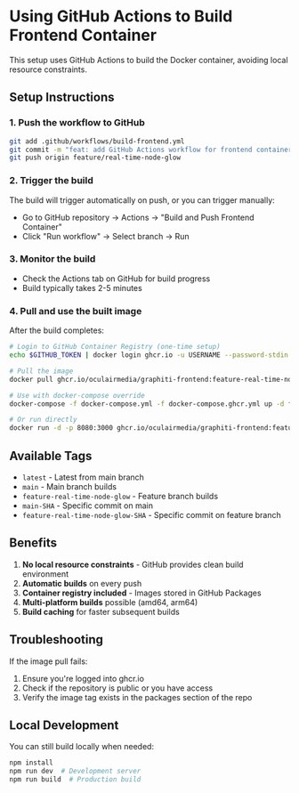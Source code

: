 # Using GitHub Actions to Build Frontend Container

This setup uses GitHub Actions to build the Docker container, avoiding local resource constraints.

## Setup Instructions

### 1. Push the workflow to GitHub
```bash
git add .github/workflows/build-frontend.yml
git commit -m "feat: add GitHub Actions workflow for frontend container builds"
git push origin feature/real-time-node-glow
```

### 2. Trigger the build
The build will trigger automatically on push, or you can trigger manually:
- Go to GitHub repository → Actions → "Build and Push Frontend Container"
- Click "Run workflow" → Select branch → Run

### 3. Monitor the build
- Check the Actions tab on GitHub for build progress
- Build typically takes 2-5 minutes

### 4. Pull and use the built image

After the build completes:

```bash
# Login to GitHub Container Registry (one-time setup)
echo $GITHUB_TOKEN | docker login ghcr.io -u USERNAME --password-stdin

# Pull the image
docker pull ghcr.io/oculairmedia/graphiti-frontend:feature-real-time-node-glow

# Use with docker-compose override
docker-compose -f docker-compose.yml -f docker-compose.ghcr.yml up -d frontend

# Or run directly
docker run -d -p 8080:3000 ghcr.io/oculairmedia/graphiti-frontend:feature-real-time-node-glow
```

## Available Tags

- `latest` - Latest from main branch
- `main` - Main branch builds
- `feature-real-time-node-glow` - Feature branch builds
- `main-SHA` - Specific commit on main
- `feature-real-time-node-glow-SHA` - Specific commit on feature branch

## Benefits

1. **No local resource constraints** - GitHub provides clean build environment
2. **Automatic builds** on every push
3. **Container registry included** - Images stored in GitHub Packages
4. **Multi-platform builds** possible (amd64, arm64)
5. **Build caching** for faster subsequent builds

## Troubleshooting

If the image pull fails:
1. Ensure you're logged into ghcr.io
2. Check if the repository is public or you have access
3. Verify the image tag exists in the packages section of the repo

## Local Development

You can still build locally when needed:
```bash
npm install
npm run dev  # Development server
npm run build  # Production build
```